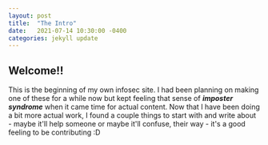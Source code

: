 ```yaml
---
layout: post
title:  "The Intro"
date:   2021-07-14 10:30:00 -0400
categories: jekyll update
---
```

## Welcome!!
This is the beginning of my own infosec site. I had been planning on making one of these for a while now but kept feeling that sense of ***imposter syndrome*** when it came time for actual content. Now that I have been doing a bit more actual work, I found a couple things to start with and write about - maybe it'll help someone or maybe it'll confuse, their way - it's a good feeling to be contributing :D

